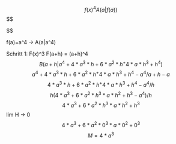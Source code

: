 $$
f(x)^4 A(a|f(a))
$$
$$

$$

$$
$$
f(a)=a^4 -> A(a|a^4)

Schritt 1:
F(x)^3
F(a+h) = (a+h)^4
$$ B(a+h | a^4+4*a^3*h+6*a^2*h^+4*a*h^3+h^4)
$$
$$  a^4+4*a^3*h+6*a^2*h^+4*a*h^3+h^4-a^4 / a+h -a
$$
$$ 4*a^3*h+6*a^2*h^+4*a*h^3+h^4-a^4 / h
$$
$$ h(4*a^3+6*a^2*h^3*a*h^2+h^3-a^4) /h
$$
$$ 4*a^3+6*a^2*h^3*a*h^2+h^3
$$
lim H -> 0
$$ 4*a^3+6*a^2*0^3*a*0^2+0^3
$$
$$ M= 4*a^3
$$
